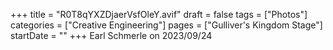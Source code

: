 +++
title = "R0T8qYXZDjaerVsfOleY.avif"
draft = false
tags = ["Photos"]
categories = ["Creative Engineering"]
pages = ["Gulliver's Kingdom Stage"]
startDate = ""
+++
Earl Schmerle on 2023/09/24
